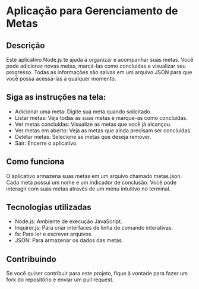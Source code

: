 
# Aplicação para Gerenciamento de Metas

## Descrição
Este aplicativo Node.js te ajuda a organizar e acompanhar suas metas. Você pode adicionar novas metas, marcá-las como concluídas e visualizar seu progresso. Todas as informações são salvas em um arquivo JSON para que você possa acessá-las a qualquer momento.

## Siga as instruções na tela:
- Adicionar uma meta: Digite sua meta quando solicitado.
- Listar metas: Veja todas as suas metas e marque-as como concluídas.
- Ver metas concluídas: Visualize as metas que você já alcançou.
- Ver metas em aberto: Veja as metas que ainda precisam ser concluídas.
- Deletar metas: Selecione as metas que deseja remover.
- Sair: Encerre o aplicativo.

## Como funciona
O aplicativo armazena suas metas em um arquivo chamado metas.json. Cada meta possui um nome e um indicador de conclusão. Você pode interagir com suas metas através de um menu intuitivo no terminal.

## Tecnologias utilizadas
- Node.js: Ambiente de execução JavaScript.
- Inquirer.js: Para criar interfaces de linha de comando interativas.
- fs: Para ler e escrever arquivos.
- JSON: Para armazenar os dados das metas.

## Contribuindo
Se você quiser contribuir para este projeto, fique à vontade para fazer um fork do repositório e enviar um pull request.
